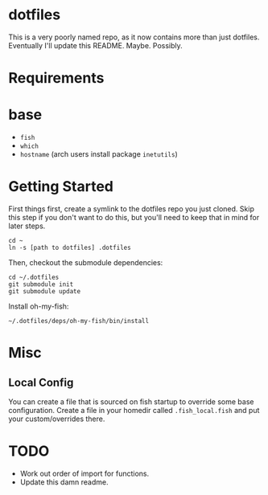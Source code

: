 dotfiles
========

This is a very poorly named repo, as it now contains more than just dotfiles. Eventually I'll update this README. Maybe. Possibly.

Requirements
============

# base

* `fish`
* `which`
* `hostname` (arch users install package `inetutils`)

Getting Started
===============

First things first, create a symlink to the dotfiles repo you just cloned. Skip this step if you don't want to do this, but you'll need to keep that in mind for later steps.

```
cd ~
ln -s [path to dotfiles] .dotfiles
```

Then, checkout the submodule dependencies:

```
cd ~/.dotfiles
git submodule init
git submodule update
```

Install oh-my-fish:

```
~/.dotfiles/deps/oh-my-fish/bin/install
```

# Misc

## Local Config

You can create a file that is sourced on fish startup to override some base configuration. Create a file in your homedir called `.fish_local.fish` and put your custom/overrides there.

# TODO

- Work out order of import for functions.
- Update this damn readme.
